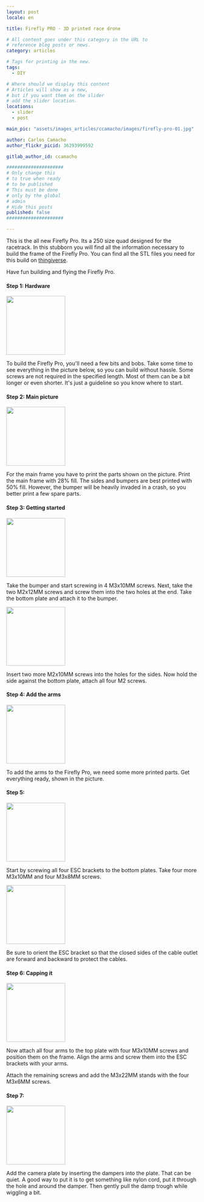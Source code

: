 ```yaml
---
layout: post
locale: en

title: Firefly PRO - 3D printed race drone

# All content goes under this category in the URL to
# reference blog posts or news.
category: articles

# Tags for printing in the new.
tags:
  - DIY

# Where should we display this content
# Articles will show as a new,
# but if you want them on the slider
# add the slider location.
locations:
  - slider
  - post

main_pic: "assets/images_articles/ccamacho/images/firefly-pro-01.jpg"

author: Carlos Camacho
author_flickr_picid: 36293999592

gitlab_author_id: ccamacho

#####################
# Only change this
# to true when ready
# to be published
# This must be done
# only by the global
# admin
# Hide this posts
published: false
#####################

---
```


This is the all new Firefly Pro.
Its a 250 size quad designed for the racetrack.
In this stubborn you will find all the information
necessary to build the frame of the Firefly Pro.
You can find all the STL files you need for this build on
[thingiverse](http://www.thingiverse.com/thing:1163884).

Have fun building and flying the Firefly Pro.

#### Step 1: Hardware

<div class="nk-post-text mt-0">
    <img style="height: 155px;" class="pull-left mt-0" src="/assets/images_articles/{{ page.gitlab_author_id }}/images/firefly-pro-02.jpg" alt="">
        <p class="text-white">
To build the Firefly Pro, you'll need a few bits and bobs.
Take some time to see everything in the picture below,
so you can build without hassle.
Some screws are not required in the specified length.
Most of them can be a bit longer or even shorter.
It's just a guideline so you know where to start.
        </p>
</div>

#### Step 2: Main picture

<div class="nk-post-text mt-0">
    <img style="height: 155px;" class="pull-right mt-0" src="/assets/images_articles/{{ page.gitlab_author_id }}/images/firefly-pro-03.jpg" alt="">
        <p class="text-white">
For the main frame you have to print the parts shown on the picture.
Print the main frame with 28% fill. The sides and bumpers are best printed with 50% fill.
However, the bumper will be heavily invaded in a crash, so you better print a few spare parts.
        </p>
</div>

#### Step 3: Getting started

<div class="nk-post-text mt-0">
    <img style="height: 155px;" class="pull-left mt-0" src="/assets/images_articles/{{ page.gitlab_author_id }}/images/firefly-pro-04.jpg" alt="">
        <p class="text-white">
Take the bumper and start screwing in 4 M3x10MM screws.
Next, take the two M2x12MM screws and screw them into
the two holes at the end. Take the bottom plate and attach it to the bumper.
        </p>
</div>

<div class="nk-post-text mt-0">
    <img style="height: 155px;" class="pull-right mt-0" src="/assets/images_articles/{{ page.gitlab_author_id }}/images/firefly-pro-05.jpg" alt="">
        <p class="text-white">
Insert two more M2x10MM screws into the holes for the sides.
Now hold the side against the bottom plate, attach all four M2 screws.
        </p>
</div>

#### Step 4: Add the arms

<div class="nk-post-text mt-0">
    <img style="height: 155px;" class="pull-left mt-0" src="/assets/images_articles/{{ page.gitlab_author_id }}/images/firefly-pro-06.jpg" alt="">
        <p class="text-white">
To add the arms to the Firefly Pro,
we need some more printed parts.
Get everything ready, shown in the picture.
        </p>
</div>

#### Step 5:

<div class="nk-post-text mt-0">
    <img style="height: 155px;" class="pull-right mt-0" src="/assets/images_articles/{{ page.gitlab_author_id }}/images/firefly-pro-07.jpg" alt="">
        <p class="text-white">
Start by screwing all four ESC brackets to the bottom plates. Take four more M3x10MM and four M3x8MM screws.
        </p>
</div>

<div class="nk-post-text mt-0">
    <img style="height: 155px;" class="pull-left mt-0" src="/assets/images_articles/{{ page.gitlab_author_id }}/images/firefly-pro-08.jpg" alt="">
        <p class="text-white">
Be sure to orient the ESC bracket so that the closed sides of the cable outlet are forward and backward to protect the cables.
        </p>
</div>

#### Step 6: Capping it

<div class="nk-post-text mt-0">
    <img style="height: 155px;" class="pull-right mt-0" src="/assets/images_articles/{{ page.gitlab_author_id }}/images/firefly-pro-09.jpg" alt="">
        <p class="text-white">
Now attach all four arms to the top plate with four M3x10MM
screws and position them on the frame. Align the arms and
screw them into the ESC brackets with your arms.

Attach the remaining screws and add the M3x22MM stands
with the four M3x6MM screws.
        </p>
</div>

#### Step 7:

<div class="nk-post-text mt-0">
    <img style="height: 155px;" class="pull-left mt-0" src="/assets/images_articles/{{ page.gitlab_author_id }}/images/firefly-pro-10.jpg" alt="">
        <p class="text-white">
Add the camera plate by inserting the dampers into the plate. That can be quiet.
A good way to put it is to get something like nylon cord, put it
through the hole and around the damper. Then gently pull the damp trough while wiggling a bit.
        </p>
</div>


